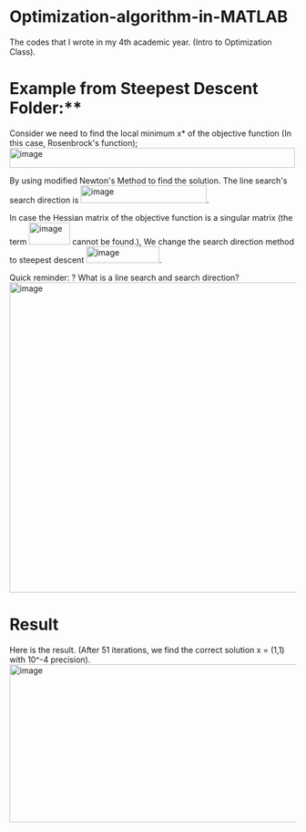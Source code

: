 # Optimization-algorithm-in-MATLAB

The codes that I wrote in my 4th academic year. (Intro to Optimization Class).

# Example from Steepest Descent Folder:**

Consider we need to find the local minimum x* of the objective function (In this case, Rosenbrock's function);
<img width="501" height="35" alt="image" src="https://github.com/user-attachments/assets/56bfdbf5-b61e-45cf-a713-eb77c0baaee8" />

By using modified Newton's Method to find the solution. The line search's search direction is <img width="221" height="31" alt="image" src="https://github.com/user-attachments/assets/92c7c7c5-6fe5-430e-8590-eb71143942fa" />. 

In case the Hessian matrix of the objective function is a singular matrix (the term <img width="72" height="39" alt="image" src="https://github.com/user-attachments/assets/3e583a1a-cdcf-4ce9-ab3b-878f6de2fca4" /> cannot be found.), We change the search direction method to steepest descent <img width="128" height="29" alt="image" src="https://github.com/user-attachments/assets/32f6c1b3-ca6d-4fc2-8157-937e549c583d" />.

Quick reminder: ? What is a line search and search direction?
<img width="1364" height="544" alt="image" src="https://github.com/user-attachments/assets/915c14e4-5729-407a-915e-2a292d48f94a" />

# Result
Here is the result. (After 51 iterations, we find the correct solution x = (1,1) with 10^-4 precision).
<img width="651" height="277" alt="image" src="https://github.com/user-attachments/assets/18cb2e33-c160-4d97-9786-9c192fbb5298" />


